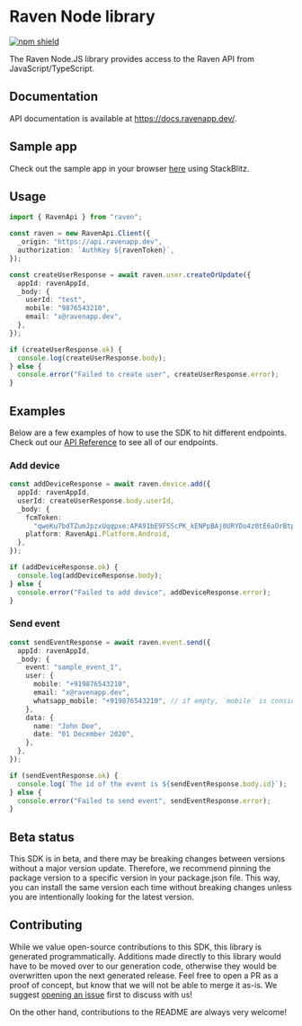 # Raven Node library

[![npm shield](https://img.shields.io/npm/v/@fern-api/raven)](https://www.npmjs.com/package/@fern-api/raven)

The Raven Node.JS library provides access to the Raven API from JavaScript/TypeScript.

## Documentation

API documentation is available at https://docs.ravenapp.dev/.

## Sample app

Check out the sample app in your browser [here](https://stackblitz.com/edit/raven-node-sample-app?file=app.ts&view=editor) using StackBlitz.

## Usage

```typescript
import { RavenApi } from "raven";

const raven = new RavenApi.Client({
  _origin: "https://api.ravenapp.dev",
  authorization: `AuthKey ${ravenToken}`,
});

const createUserResponse = await raven.user.createOrUpdate({
  appId: ravenAppId,
  _body: {
    userId: "test",
    mobile: "9876543210",
    email: "x@ravenapp.dev",
  },
});

if (createUserResponse.ok) {
  console.log(createUserResponse.body);
} else {
  console.error("Failed to create user", createUserResponse.error);
}
```

## Examples

Below are a few examples of how to use the SDK to hit different endpoints. Check out our [API Reference](https://docs.ravenapp.dev/) to see all of our endpoints.

### Add device

```typescript
const addDeviceResponse = await raven.device.add({
  appId: ravenAppId,
  userId: createUserResponse.body.userId,
  _body: {
    fcmToken:
      "qweKu7bdTZumJpzxUqqpxe:APA91bE9FSScPK_kENPpBAj0URYDo4z0tE6aOrBtpgaA1I1OC7GBes1lR71EWRhavLGMzDMKPPLkUoqtvPHzCgq-8ObU4AOJjbPdpkyRWqc8mqrUV2EkvsziLZvFccwtyI7-lQQhSJDe",
    platform: RavenApi.Platform.Android,
  },
});

if (addDeviceResponse.ok) {
  console.log(addDeviceResponse.body);
} else {
  console.error("Failed to add device", addDeviceResponse.error);
}
```

### Send event

```typescript
const sendEventResponse = await raven.event.send({
  appId: ravenAppId,
  _body: {
    event: "sample_event_1",
    user: {
      mobile: "+919876543210",
      email: "x@ravenapp.dev",
      whatsapp_mobile: "+919876543210", // if empty, `mobile` is considered for whatsapp
    },
    data: {
      name: "John Doe",
      date: "01 December 2020",
    },
  },
});

if (sendEventResponse.ok) {
  console.log(`The id of the event is ${sendEventResponse.body.id}`);
} else {
  console.error("Failed to send event", sendEventResponse.error);
}
```

## Beta status

This SDK is in beta, and there may be breaking changes between versions without a major version update. Therefore, we recommend pinning the package version to a specific version in your package.json file. This way, you can install the same version each time without breaking changes unless you are intentionally looking for the latest version.

## Contributing

While we value open-source contributions to this SDK, this library is generated programmatically. Additions made directly to this library would have to be moved over to our generation code, otherwise they would be overwritten upon the next generated release. Feel free to open a PR as a proof of concept, but know that we will not be able to merge it as-is. We suggest [opening an issue](https://github.com/ravenappdev/raven-node) first to discuss with us!

On the other hand, contributions to the README are always very welcome!
